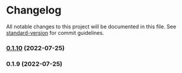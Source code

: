 # Changelog

All notable changes to this project will be documented in this file. See [standard-version](https://github.com/conventional-changelog/standard-version) for commit guidelines.

### [0.1.10](https://github.com/AngryChocobo/echo/compare/v0.1.9...v0.1.10) (2022-07-25)

### 0.1.9 (2022-07-25)
